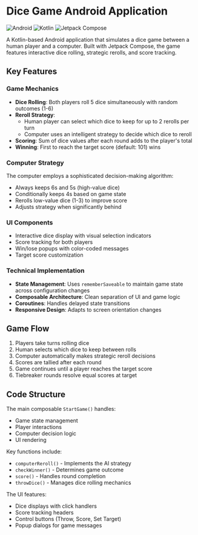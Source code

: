 # Dice Game Android Application
![Android](https://img.shields.io/badge/Android-3DDC84?style=for-the-badge&logo=android&logoColor=white)
![Kotlin](https://img.shields.io/badge/Kotlin-0095D5?&style=for-the-badge&logo=kotlin&logoColor=white)
![Jetpack Compose](https://img.shields.io/badge/Jetpack%20Compose-4285F4?style=for-the-badge&logo=jetpack-compose&logoColor=white)

A Kotlin-based Android application that simulates a dice game between a human player and a computer. Built with Jetpack Compose, the game features interactive dice rolling, strategic rerolls, and score tracking.

## Key Features

### Game Mechanics
- **Dice Rolling**: Both players roll 5 dice simultaneously with random outcomes (1-6)
- **Reroll Strategy**:
  - Human player can select which dice to keep for up to 2 rerolls per turn
  - Computer uses an intelligent strategy to decide which dice to reroll
- **Scoring**: Sum of dice values after each round adds to the player's total
- **Winning**: First to reach the target score (default: 101) wins

### Computer Strategy
The computer employs a sophisticated decision-making algorithm:
- Always keeps 6s and 5s (high-value dice)
- Conditionally keeps 4s based on game state
- Rerolls low-value dice (1-3) to improve score
- Adjusts strategy when significantly behind

### UI Components
- Interactive dice display with visual selection indicators
- Score tracking for both players
- Win/lose popups with color-coded messages
- Target score customization

### Technical Implementation
- **State Management**: Uses `rememberSaveable` to maintain game state across configuration changes
- **Composable Architecture**: Clean separation of UI and game logic
- **Coroutines**: Handles delayed state transitions
- **Responsive Design**: Adapts to screen orientation changes

## Game Flow
1. Players take turns rolling dice
2. Human selects which dice to keep between rolls
3. Computer automatically makes strategic reroll decisions
4. Scores are tallied after each round
5. Game continues until a player reaches the target score
6. Tiebreaker rounds resolve equal scores at target

## Code Structure
The main composable `StartGame()` handles:
- Game state management
- Player interactions
- Computer decision logic
- UI rendering

Key functions include:
- `computerReroll()` - Implements the AI strategy
- `checkWinner()` - Determines game outcome
- `score()` - Handles round completion
- `throwDice()` - Manages dice rolling mechanics

The UI features:
- Dice displays with click handlers
- Score tracking headers
- Control buttons (Throw, Score, Set Target)
- Popup dialogs for game messages
